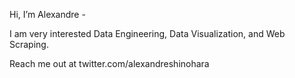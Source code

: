 Hi, I’m Alexandre - 

I am very interested Data Engineering, Data Visualization, and Web Scraping. 

Reach me out at twitter.com/alexandreshinohara

<!---
alexandreshinohara/alexandreshinohara is a ✨ special ✨ repository because its `README.md` (this file) appears on your GitHub profile.
You can click the Preview link to take a look at your changes.
--->
